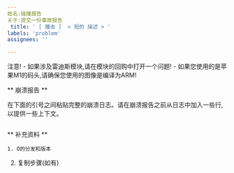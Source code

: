 ```yaml
---
姓名:碰撞报告
关于:提交一份事故报告
 title: ' [ 撞击 ]  < 短的 描述 > '
labels: 'problem'
assignees: ''

---
```


注意!
    - 如果涉及雷迪斯模块,请在模块的回购中打开一个问题!
    - 如果您使用的是苹果M1的码头,请确保您使用的图像是编译为ARM!


** 崩溃报告 **

在下面的引号之间粘贴完整的崩溃日志。请在崩溃报告之前从日志中加入一些行,以提供一些上下文。

```
```

** 补充资料 **

    1. O的分发和版本
  2. 复制步骤(如有)
